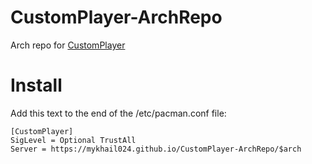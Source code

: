 # CustomPlayer-ArchRepo
Arch repo for [CustomPlayer](https://github.com/Mykhail024/CustomPlayer)

# Install
Add this text to the end of the /etc/pacman.conf file:
```
[CustomPlayer]
SigLevel = Optional TrustAll
Server = https://mykhail024.github.io/CustomPlayer-ArchRepo/$arch
```
